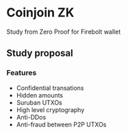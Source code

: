 # Coinjoin ZK

Study from Zero Proof for Firebolt wallet

## Study proposal

### Features

- Confidential transations
- Hidden amounts
- Suruban UTXOs
- High level cryptography
- Anti-DDos
- Anti-fraud between P2P UTXOs

